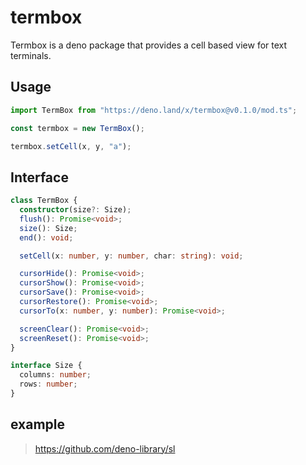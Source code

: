 # termbox

Termbox is a deno package that provides a cell based view for text terminals.

## Usage

```ts
import TermBox from "https://deno.land/x/termbox@v0.1.0/mod.ts";

const termbox = new TermBox();

termbox.setCell(x, y, "a");
```

## Interface

```ts
class TermBox {
  constructor(size?: Size);
  flush(): Promise<void>;
  size(): Size;
  end(): void;

  setCell(x: number, y: number, char: string): void;

  cursorHide(): Promise<void>;
  cursorShow(): Promise<void>;
  cursorSave(): Promise<void>;
  cursorRestore(): Promise<void>;
  cursorTo(x: number, y: number): Promise<void>;

  screenClear(): Promise<void>;
  screenReset(): Promise<void>;
}

interface Size {
  columns: number;
  rows: number;
}
```

## example

> https://github.com/deno-library/sl
